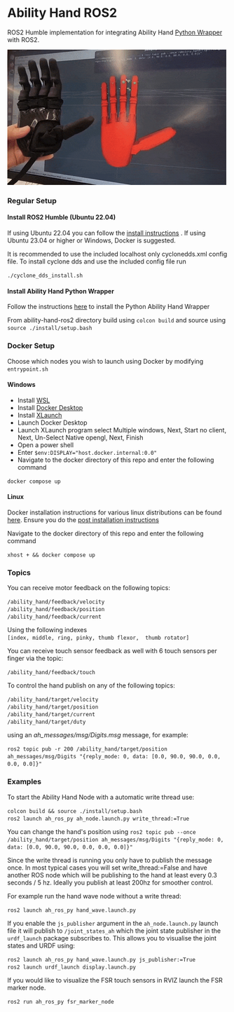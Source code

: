 # Ability Hand ROS2

ROS2 Humble implementation for integrating Ability Hand [Python Wrapper](https://github.com/psyonicinc/ability-hand-api/tree/master/python) 
with ROS2.

<img src="ah_demo.gif" alt="Ability Hand" width="500"/>


### Regular Setup

#### Install ROS2 Humble (Ubuntu 22.04)

If using Ubuntu 22.04 you can follow the [install instructions](https://docs.ros.org/en/humble/Installation.html)
.  If using Ubuntu 23.04 or higher or Windows, Docker is suggested.

It is recommended to use the included localhost only cyclonedds.xml config file.
To install cyclone dds and use the included config file run

`./cyclone_dds_install.sh`

#### Install Ability Hand Python Wrapper

Follow the instructions [here](https://github.com/psyonicinc/ability-hand-api/tree/master/python) 
to install the Python Ability Hand Wrapper

From ability-hand-ros2 directory build using `colcon build` and source using `source ./install/setup.bash`

### Docker Setup

Choose which nodes you wish to launch using Docker by modifying `entrypoint.sh`

#### Windows

- Install [WSL](https://learn.microsoft.com/en-us/windows/wsl/install)
- Install [Docker Desktop](https://www.docker.com/products/docker-desktop/)
- Install [XLaunch](https://sourceforge.net/projects/vcxsrv/)
- Launch Docker Desktop
- Launch XLaunch program select Multiple windows, Next, Start no client, Next, Un-Select Native opengl, Next, Finish
- Open a power shell
- Enter `$env:DISPLAY="host.docker.internal:0.0"`
- Navigate to the docker directory of this repo and enter the following command

`docker compose up`

#### Linux

Docker installation instructions for various linux distributions can be found
[here](https://docs.docker.com/engine/install/). Ensure you do the 
[post installation instructions](https://docs.docker.com/engine/install/linux-postinstall/)

Navigate to the docker directory of this repo and enter the following command

`xhost + && docker compose up`

### Topics

You can receive motor feedback on the following topics:

`/ability_hand/feedback/velocity`  
`/ability_hand/feedback/position`  
`/ability_hand/feedback/current`  

Using the following indexes  
`[index, middle, ring, pinky, thumb flexor,  thumb rotator]`

You can receive touch sensor feedback as well with 6 touch sensors per finger
via the topic:

`/ability_hand/feedback/touch`  

To control the hand publish on any of the following topics:

`/ability_hand/target/velocity`  
`/ability_hand/target/position`  
`/ability_hand/target/current`  
`/ability_hand/target/duty`

using an *ah_messages/msg/Digits.msg* message, for example:

`ros2 topic pub -r 200 /ability_hand/target/position ah_messages/msg/Digits "{reply_mode: 0, data: [0.0, 90.0, 90.0, 0.0, 0.0, 0.0]}"`

### Examples

To start the Ability Hand Node with a automatic write thread use:

`colcon build && source ./install/setup.bash`  
`ros2 launch ah_ros_py ah_node.launch.py write_thread:=True`

You can change the hand's position using
`ros2 topic pub --once /ability_hand/target/position ah_messages/msg/Digits "{reply_mode: 0, data: [0.0, 90.0, 90.0, 0.0, 0.0, 0.0]}"`

Since the write thread is running you only have to publish the message once. In 
most typical cases you will set write_thread:=False and have another ROS node 
which will be publishing to the hand at least every 0.3 seconds / 5 hz. Ideally 
you publish at least 200hz for smoother control.

For example run the hand wave node without a write thread:

`ros2 launch ah_ros_py hand_wave.launch.py`

If you enable the `js_publisher` argument in the `ah_node.launch.py` launch file
it will publish to `/joint_states_ah` which the joint state publisher in the
`urdf_launch` package subscribes to. This allows you to visualise the joint states
and URDF using:

`ros2 launch ah_ros_py hand_wave.launch.py js_publisher:=True`  
`ros2 launch urdf_launch display.launch.py`

If you would like to visualize the FSR touch sensors in RVIZ launch the FSR 
marker node.

`ros2 run ah_ros_py fsr_marker_node`
